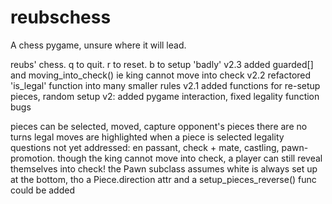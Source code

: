 # reubschess
A chess pygame, unsure where it will lead.

reubs' chess. q to quit. r to reset. b to setup 'badly'
v2.3 added guarded[] and moving_into_check() ie king cannot move into check
v2.2 refactored 'is_legal' function into many smaller rules
v2.1 added functions for re-setup pieces, random setup
v2: added pygame interaction, fixed legality function bugs

pieces can be selected, moved, capture opponent's pieces
there are no turns
legal moves are highlighted when a piece is selected
legality questions not yet addressed:
     en passant, check + mate, castling, pawn-promotion.
     though the king cannot move into check, a player can still reveal themselves into check!
the Pawn subclass assumes white is always set up at the bottom,
tho a Piece.direction attr and a setup_pieces_reverse() func could be added
